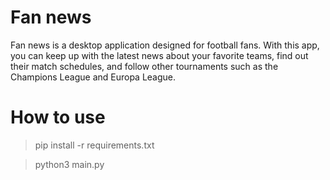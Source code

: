 # Fan news

Fan news is a desktop application designed for football fans. With this app, you can keep up with the latest news about your favorite teams, find out their match schedules, and follow other tournaments such as the Champions League and Europa League.

# How to use

> pip install -r requirements.txt

> python3 main.py
